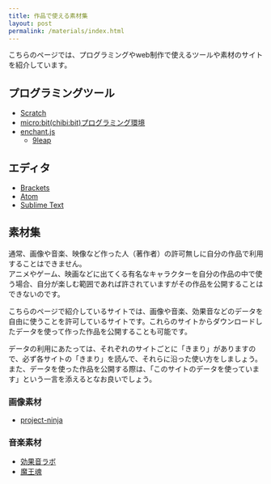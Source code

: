 ```yaml
---
title: 作品で使える素材集
layout: post
permalink: /materials/index.html
---
```

こちらのページでは、プログラミングやweb制作で使えるツールや素材のサイトを紹介しています。

## プログラミングツール
- [Scratch](https://scratch.mit.edu/)
- [micro:bit(chibi:bit)プログラミング環境](http://microbit.org/ja/code/)
- [enchant.js](http://enchantjs.com/ja/)
	- [9leap](http://9leap.net/)

## エディタ
- [Brackets](http://brackets.io/)
- [Atom](https://atom.io/)
- [Sublime Text](https://www.sublimetext.com/)

## 素材集
通常、画像や音楽、映像など作った人（著作者）の許可無しに自分の作品で利用することはできません。  
アニメやゲーム、映画などに出てくる有名なキャラクターを自分の作品の中で使う場合、自分が楽しむ範囲であれば許されていますがその作品を公開することはできないのです。

こちらのページで紹介しているサイトでは、画像や音楽、効果音などのデータを自由に使うことを許可しているサイトです。これらのサイトからダウンロードしたデータを使って作った作品を公開することも可能です。

データの利用にあたっては、それぞれのサイトごとに「きまり」がありますので、必ず各サイトの「きまり」を読んで、それらに沿った使い方をしましょう。また、データを使った作品を公開する際は、「このサイトのデータを使っています」という一言を添えるとなお良いでしょう。

### 画像素材
- [project-ninja](https://github.com/spicagraph/project-ninja) 

### 音楽素材
- [効果音ラボ](http://soundeffect-lab.info/)
- [魔王魂](http://maoudamashii.jokersounds.com/)

